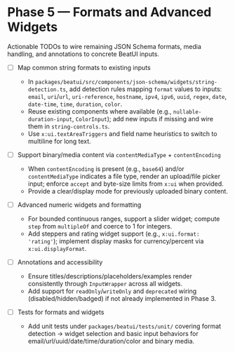 # Phase 5 — Formats and Advanced Widgets

Actionable TODOs to wire remaining JSON Schema formats, media handling, and annotations to concrete BeatUI inputs.

- [ ] Map common string formats to existing inputs
  - In `packages/beatui/src/components/json-schema/widgets/string-detection.ts`, add detection rules mapping `format` values to inputs: `email`, `uri`/`url`, `uri-reference`, `hostname`, `ipv4`, `ipv6`, `uuid`, `regex`, `date`, `date-time`, `time`, `duration`, `color`.
  - Reuse existing components where available (e.g., `nullable-duration-input`, `ColorInput`); add new inputs if missing and wire them in `string-controls.ts`.
  - Use `x:ui.textAreaTriggers` and field name heuristics to switch to multiline for long text.

- [ ] Support binary/media content via `contentMediaType` + `contentEncoding`
  - When `contentEncoding` is present (e.g., `base64`) and/or `contentMediaType` indicates a file type, render an upload/file picker input; enforce `accept` and byte-size limits from `x:ui` when provided.
  - Provide a clear/display mode for previously uploaded binary content.

- [ ] Advanced numeric widgets and formatting
  - For bounded continuous ranges, support a slider widget; compute `step` from `multipleOf` and coerce to 1 for integers.
  - Add steppers and rating widget support (e.g., `x:ui.format: 'rating'`); implement display masks for currency/percent via `x:ui.displayFormat`.

- [ ] Annotations and accessibility
  - Ensure titles/descriptions/placeholders/examples render consistently through `InputWrapper` across all widgets.
  - Add support for `readOnly`/`writeOnly` and `deprecated` wiring (disabled/hidden/badged) if not already implemented in Phase 3.

- [ ] Tests for formats and widgets
  - Add unit tests under `packages/beatui/tests/unit/` covering format detection → widget selection and basic input behaviors for email/url/uuid/date/time/duration/color and binary media.

